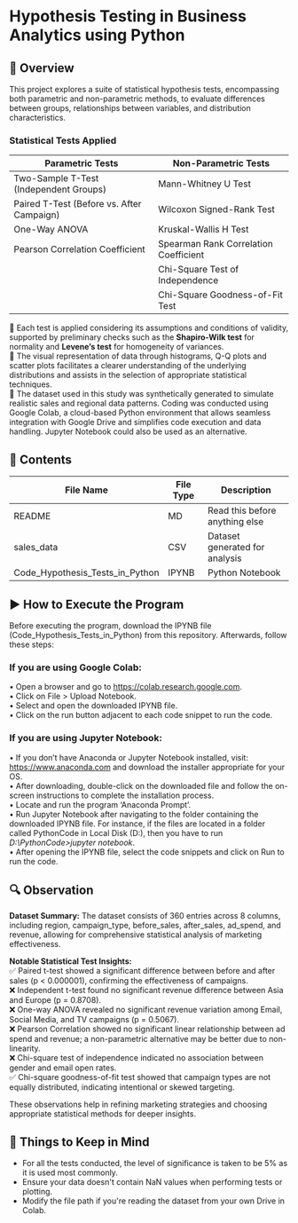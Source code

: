 # Hypothesis Testing in Business Analytics using Python  

## 📝 __Overview__  
This project explores a suite of statistical hypothesis tests, encompassing both parametric and non-parametric methods, to evaluate differences between groups, relationships between variables, and distribution characteristics.  
### __Statistical Tests Applied__  
| Parametric Tests | Non-Parametric Tests |
|------------------|----------------------|
| Two-Sample T-Test (Independent Groups) | 	Mann-Whitney U Test |
| Paired T-Test (Before vs. After Campaign) | 	Wilcoxon Signed-Rank Test |
| One-Way ANOVA | Kruskal-Wallis H Test |
| Pearson Correlation Coefficient | 	Spearman Rank Correlation Coefficient |
|  | Chi-Square Test of Independence |
|  | Chi-Square Goodness-of-Fit Test |  
  
🧪 Each test is applied considering its assumptions and conditions of validity, supported by preliminary checks such as the __Shapiro-Wilk test__ for normality and __Levene’s test__ for homogeneity of variances.  
🧪 The visual representation of data through histograms, Q-Q plots and scatter plots facilitates a clearer understanding of the underlying distributions and assists in the selection of appropriate statistical techniques.  
🧪 The dataset used in this study was synthetically generated to simulate realistic sales and regional data patterns. Coding was conducted using Google Colab, a cloud-based Python environment that allows seamless integration with Google Drive and simplifies code execution and data handling. Jupyter Notebook could also be used as an alternative.    

## __📂 Contents__  
|    File Name     | File Type | Description |
|------------------|-----------|-------------|
|      README      |    MD     | Read this before anything else |
|    sales_data    |    CSV    | Dataset generated for analysis |
| Code_Hypothesis_Tests_in_Python | IPYNB | Python Notebook |
  
## __▶️ How to Execute the Program__
Before executing the program, download the IPYNB file (Code_Hypothesis_Tests_in_Python) from this repository. Afterwards, follow these steps:  
### If you are using Google Colab:  
•	Open a browser and go to https://colab.research.google.com.  
•	Click on File > Upload Notebook.  
•	Select and open the downloaded IPYNB file.  
•	Click on the run button adjacent to each code snippet to run the code.  
### If you are using Jupyter Notebook:  
•	If you don’t have Anaconda or Jupyter Notebook installed, visit: https://www.anaconda.com and download the installer appropriate for your OS.  
•	After downloading, double-click on the downloaded file and follow the on-screen instructions to complete the installation process.  
•	Locate and run the program ‘Anaconda Prompt’.  
•	Run Jupyter Notebook after navigating to the folder containing the downloaded IPYNB file. For instance, if the files are located in a folder called PythonCode in Local Disk (D:), then you have to run _D:\PythonCode>jupyter notebook_.  
•	After opening the IPYNB file, select the code snippets and click on Run to run the code.  
  
## 🔍 __Observation__  
__Dataset Summary:__ The dataset consists of 360 entries across 8 columns, including region, campaign_type, before_sales, after_sales, ad_spend, and revenue, allowing for comprehensive statistical analysis of marketing effectiveness.  

__Notable Statistical Test Insights:__  
    ✅ Paired t-test showed a significant difference between before and after sales (p < 0.000001), confirming the effectiveness of campaigns.  
    ❌ Independent t-test found no significant revenue difference between Asia and Europe (p = 0.8708).  
    ❌ One-way ANOVA revealed no significant revenue variation among Email, Social Media, and TV campaigns (p = 0.5067).  
    ❌ Pearson Correlation showed no significant linear relationship between ad spend and revenue; a non-parametric alternative may be better due to non-linearity.  
    ❌ Chi-square test of independence indicated no association between gender and email open rates.  
    ✅ Chi-square goodness-of-fit test showed that campaign types are not equally distributed, indicating intentional or skewed targeting.  

These observations help in refining marketing strategies and choosing appropriate statistical methods for deeper insights.  
 
## 📌 __Things to Keep in Mind__  
* For all the tests conducted, the level of significance is taken to be 5% as it is used most commonly.
* Ensure your data doesn't contain NaN values when performing tests or plotting.  
* Modify the file path if you're reading the dataset from your own Drive in Colab.  
